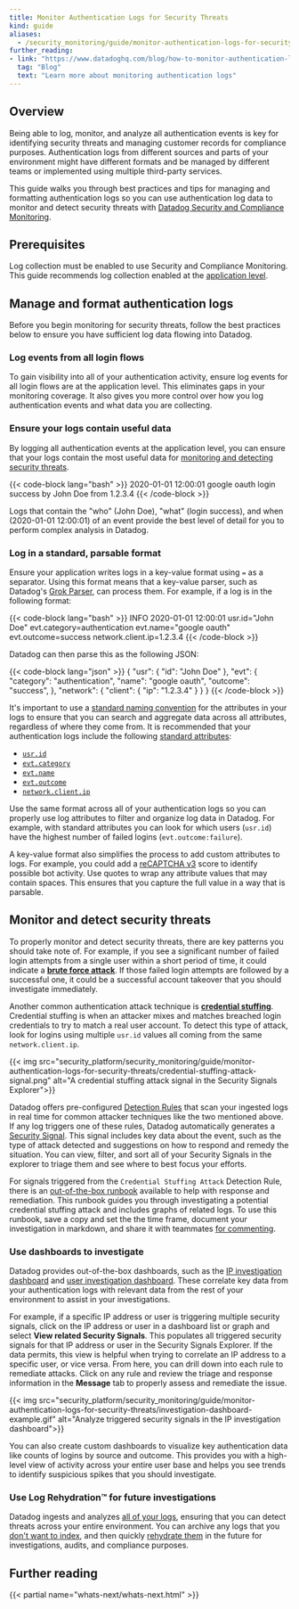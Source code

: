 ```yaml
---
title: Monitor Authentication Logs for Security Threats
kind: guide
aliases:
  - /security_monitoring/guide/monitor-authentication-logs-for-security-threats/
further_reading:
- link: "https://www.datadoghq.com/blog/how-to-monitor-authentication-logs/"
  tag: "Blog"
  text: "Learn more about monitoring authentication logs"
---
```


## Overview

Being able to log, monitor, and analyze all authentication events is key for identifying security threats and managing customer records for compliance purposes. Authentication logs from different sources and parts of your environment might have different formats and be managed by different teams or implemented using multiple third-party services.

This guide walks you through best practices and tips for managing and formatting authentication logs so you can use authentication log data to monitor and detect security threats with [Datadog Security and Compliance Monitoring][1].

## Prerequisites

Log collection must be enabled to use Security and Compliance Monitoring. This guide recommends log collection enabled at the [application level][2].

## Manage and format authentication logs

Before you begin monitoring for security threats, follow the best practices below to ensure you have sufficient log data flowing into Datadog.

### Log events from all login flows

To gain visibility into all of your authentication activity, ensure log events for all login flows are at the application level. This eliminates gaps in your monitoring coverage. It also gives you more control over how you log authentication events and what data you are collecting.

### Ensure your logs contain useful data

By logging all authentication events at the application level, you can ensure that your logs contain the most useful data for [monitoring and detecting security threats](#monitor-and-detect-security-threats).

{{< code-block lang="bash" >}}
2020-01-01 12:00:01 google oauth login success by John Doe from 1.2.3.4
{{< /code-block >}}

Logs that contain the "who" (John Doe), "what" (login success), and when (2020-01-01 12:00:01) of an event provide the best level of detail for you to perform complex analysis in Datadog.

### Log in a standard, parsable format

Ensure your application writes logs in a key-value format using `=` as a separator. Using this format means that a key-value parser, such as Datadog's [Grok Parser][3], can process them. For example, if a log is in the following format:

{{< code-block lang="bash" >}}
INFO 2020-01-01 12:00:01 usr.id="John Doe" evt.category=authentication evt.name="google oauth" evt.outcome=success network.client.ip=1.2.3.4
{{< /code-block >}}

Datadog can then parse this as the following JSON:

{{< code-block lang="json" >}}
{
  "usr": {
    "id": "John Doe"
  },
  "evt": {
    "category": "authentication",
    "name": "google oauth",
    "outcome": "success",
  },
  "network": {
    "client": {
      "ip": "1.2.3.4"
    }
  }
}
{{< /code-block >}}

It's important to use a [standard naming convention][4] for the attributes in your logs to ensure that you can search and aggregate data across all attributes, regardless of where they come from. It is recommended that your authentication logs include the following [standard attributes][5]:

- [`usr.id`][6]
- [`evt.category`][7]
- [`evt.name`][7]
- [`evt.outcome`][7]
- [`network.client.ip`][8]

Use the same format across all of your authentication logs so you can properly use log attributes to filter and organize log data in Datadog. For example, with standard attributes you can look for which users (`usr.id`) have the highest number of failed logins (`evt.outcome:failure`).

A key-value format also simplifies the process to add custom attributes to logs. For example, you could add a [reCAPTCHA v3][9] score to identify possible bot activity. Use quotes to wrap any attribute values that may contain spaces. This ensures that you capture the full value in a way that is parsable.

## Monitor and detect security threats

To properly monitor and detect security threats, there are key patterns you should take note of. For example, if you see a significant number of failed login attempts from a single user within a short period of time, it could indicate a [**brute force attack**][10]. If those failed login attempts are followed by a successful one, it could be a successful account takeover that you should investigate immediately.

Another common authentication attack technique is [**credential stuffing**][11]. Credential stuffing is when an attacker mixes and matches breached login credentials to try to match a real user account. To detect this type of attack, look for logins using multiple `usr.id` values all coming from the same `network.client.ip`.

{{< img src="security_platform/security_monitoring/guide/monitor-authentication-logs-for-security-threats/credential-stuffing-attack-signal.png" alt="A credential stuffing attack signal in the Security Signals Explorer">}}

Datadog offers pre-configured [Detection Rules][12] that scan your ingested logs in real time for common attacker techniques like the two mentioned above. If any log triggers one of these rules, Datadog automatically generates a [Security Signal][13]. This signal includes key data about the event, such as the type of attack detected and suggestions on how to respond and remedy the situation. You can view, filter, and sort all of your Security Signals in the explorer to triage them and see where to best focus your efforts.

For signals triggered from the `Credential Stuffing Attack` Detection Rule, there is an [out-of-the-box runbook][14] available to help with response and remediation. This runbook guides you through investigating a potential credential stuffing attack and includes graphs of related logs. To use this runbook, save a copy and set the the time frame, document your investigation in markdown, and share it with teammates [for commenting][15].

### Use dashboards to investigate

Datadog provides out-of-the-box dashboards, such as the [IP investigation dashboard][16] and [user investigation dashboard][17]. These correlate key data from your authentication logs with relevant data from the rest of your environment to assist in your investigations.

For example, if a specific IP address or user is triggering multiple security signals, click on the IP address or user in a dashboard list or graph and select **View related Security Signals**. This populates all triggered security signals for that IP address or user in the Security Signals Explorer. If the data permits, this view is helpful when trying to correlate an IP address to a specific user, or vice versa. From here, you can drill down into each rule to remediate attacks. Click on any rule and review the triage and response information in the **Message** tab to properly assess and remediate the issue.

{{< img src="security_platform/security_monitoring/guide/monitor-authentication-logs-for-security-threats/investigation-dashboard-example.gif" alt="Analyze triggered security signals in the IP investigation dashboard">}}

You can also create custom dashboards to visualize key authentication data like counts of logins by source and outcome. This provides you with a high-level view of activity across your entire user base and helps you see trends to identify suspicious spikes that you should investigate.

### Use Log Rehydration&trade; for future investigations

Datadog ingests and analyzes [all of your logs][18], ensuring that you can detect threats across your entire environment. You can archive any logs that you [don't want to index][19], and then quickly [rehydrate them][20] in the future for investigations, audits, and compliance purposes.

## Further reading

{{< partial name="whats-next/whats-next.html" >}}

[1]: /security_monitoring/
[2]: /logs/log_collection/?tab=http#application-log-collection
[3]: /logs/log_configuration/processors/#grok-parser
[4]: https://www.datadoghq.com/blog/logs-standard-attributes/
[5]: /logs/log_configuration/attributes_naming_convention
[6]: /logs/log_configuration/attributes_naming_convention/#user-related-attributes
[7]: /logs/log_configuration/attributes_naming_convention/#events
[8]: /logs/log_configuration/attributes_naming_convention/#network
[9]: https://developers.google.com/recaptcha/docs/v3
[10]: https://app.datadoghq.com/security/configuration/rules?query=brute%20force%20attack&sort=rule
[11]: https://app.datadoghq.com/security/configuration/rules?query=credential%20stuffing%20attack&sort=rule
[12]: /security_monitoring/default_rules/
[13]: /security_monitoring/explorer
[14]: https://app.datadoghq.com/notebook/credentialstuffingrunbook
[15]: /notebooks/#commenting
[16]: https://app.datadoghq.com/screen/integration/security-monitoring-ip-investigation
[17]: https://app.datadoghq.com/screen/integration/security-monitoring-user-investigation
[18]: https://www.datadoghq.com/blog/logging-without-limits/
[19]: /logs/indexes/#exclusion-filters
[20]: https://www.datadoghq.com/blog/efficient-log-rehydration-with-datadog/
